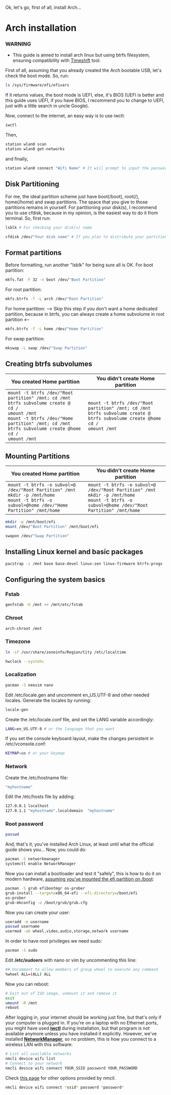 Ok, let's go, first of all, install Arch...

# Arch installation
### WARNING
- This guide is aimed to install arch linux but using btrfs filesystem, ensuring compatibility with [Timeshift](https://github.com/linuxmint/timeshift) tool.

First of all, assuming that you already created the Arch bootable USB, let's check the boot mode. So, run:
```bash
ls /sys/firmware/efi/efivars
```
If it returns values, the boot mode is UEFI, else, it's BIOS (UEFI is better and this guide uses UEFI, if you have BIOS, I recommend you to change to UEFI, just with a little search in uncle Google).

Now, connect to the internet, an easy way is to use iwctl:
```bash
iwctl
```
Then, 
```bash
station wlan0 scan
station wlan0 get-networks
```
and finally,
```bash
station wlan0 connect "Wifi Name" # It will prompt to input the password automatically
```

## Disk Partitioning
For me, the ideal partition scheme just have boot(/boot), root(/), home(/home) and swap partitions. The space that you give to those partitions remains in yourself.
For partitioning your disk(s), I recommend you to use cfdisk, because in my opinion, is the easiest way to do it from terminal. So, first run:
```bash
lsblk # For checking your disk(s) name
```

```bash
cfdisk /dev/"Your disk name" # If you plan to distribute your partitions across multiple disks, just run this command changing the disk name
```

## Format partitions
Before formatting, run another "lsblk" for being sure all is OK.
For boot partition:
```bash
mkfs.fat -F 32 -n boot /dev/"Boot Partition"
```

For root partition:
```bash
mkfs.btrfs -f -L arch /dev/"Root Partition"
```

For home partition: --> Skip this step if you don't want a home dedicated partition, because in btrfs, you can always create a home subvolume in root partition <--
```bash
mkfs.btrfs -f -L home /dev/"Home Partition"
```

For swap partition:
```bash
mkswap -L swap /dev/"Swap Partition"
```

## Creating btrfs subvolumes

| You created Home partition | You didn't create Home partition |
| --------  | ------------------- | 
| ``` mount -t btrfs /dev/"Root partition" /mnt; cd /mnt ```  <br /> ``` btrfs subvolume create @ ``` <br /> ``` cd / ``` <br /> ``` umount /mnt ``` <br /> ``` mount -t btrfs /dev/"Home partition" /mnt; cd /mnt ``` <br /> ``` btrfs subvolume create @home ``` <br /> ``` cd / ``` <br /> ``` umount /mnt ``` |  ``` mount -t btrfs /dev/"Root partition" /mnt; cd /mnt ```  <br /> ``` btrfs subvolume create @ ``` <br /> ``` btrfs subvolume create @home ``` <br /> ``` cd / ``` <br /> ``` umount /mnt ``` | 

## Mounting Partitions
| You created Home partition | You didn't create Home partition |
| --------  | ------------------- | 
| ``` mount -t btrfs -o subvol=@ /dev/"Root Partition" /mnt ``` <br /> ```mkdir -p /mnt/home ``` <br /> ``` mount -t btrfs -o subvol=@home /dev/"Home Partition" /mnt/home ``` | ``` mount -t btrfs -o subvol=@ /dev/"Root Partition" /mnt ``` <br /> ```mkdir -p /mnt/home ``` <br /> ``` mount -t btrfs -o subvol=@home /dev/"Root Partition" /mnt/home ``` | 


```bash
mkdir -p /mnt/boot/efi
mount /dev/"Boot Partition" /mnt/boot/efi
```
```bash 
swapon /dev/"Swap Partition"
```

## Installing Linux kernel and basic packages
```bash
pacstrap -i /mnt base base-devel linux-zen linux-firmware btrfs-progs
```

## Configuring the system basics
### Fstab
```bash 
genfstab -U /mnt >> /mnt/etc/fstab
```

### Chroot
```bash 
arch-chroot /mnt
```

### Timezone
```bash 
ln -sf /usr/share/zoneinfo/Region/City /etc/localtime
```
```bash
hwclock --systohc
```

### Localization
```bash
pacman -S neovim nano
```
Edit /etc/locale.gen and uncomment en_US.UTF-8 and other needed locales. Generate the locales by running:
```bash
locale-gen
```

Create the /etc/locale.conf file, and set the LANG variable accordingly:
```bash
LANG=en_US.UTF-8 # or the language that you want
```

If you set the console keyboard layout, make the changes persistent in /etc/vconsole.conf:
```bash
KEYMAP=us # or your keymap
```

### Network
Create the /etc/hostname file:
```bash
"myhostname"
```

Edit the /etc/hosts file by adding:
```bash
127.0.0.1 localhost
127.0.1.1 "myhostname".localdomain  "myhostname"
```

### Root password
```bash
passwd
```
And, that's it, you've installed Arch Linux, at least until what the official guide shows you... Now, you could do:

```bash
pacman -S networkmanager
systemctl enable NetworkManager
```

Now you can install a bootloader and test it "safely", this is how to do it on
modern hardware,
[assuming you've mounted the efi partition on /boot](https://wiki.archlinux.org/index.php/Installation_guide#Example_layouts):

```bash
pacman -S grub efibootmgr os-prober
grub-install --target=x86_64-efi --efi-directory=/boot/efi
os-prober
grub-mkconfig -o /boot/grub/grub.cfg
```

Now you can create your user:

```bash
useradd -m username
passwd username
usermod -aG wheel,video,audio,storage,network username
```

In order to have root privileges we need sudo:

```bash
pacman -S sudo
```

Edit **/etc/sudoers** with nano or vim by uncommenting this line:

```bash
## Uncomment to allow members of group wheel to execute any command
%wheel ALL=(ALL) ALL
```

Now you can reboot:

```bash
# Exit out of ISO image, unmount it and remove it
exit
umount -R /mnt
reboot
```

After logging in, your internet should be working just fine, but that's only if
your computer is plugged in. If you're on a laptop with no Ethernet ports, you
might have used **[iwctl](https://wiki.archlinux.org/index.php/Iwd#iwctl)**
during installation, but that program is not available anymore unless you have
installed it explicitly. However, we've installed
**[NetworkManager](https://wiki.archlinux.org/index.php/NetworkManager)**,
so no problem, this is how you connect to a wireless LAN with this software:

```bash
# List all available networks
nmcli device wifi list
# Connect to your network
nmcli device wifi connect YOUR_SSID password YOUR_PASSWORD
```

Check [this page](https://wiki.archlinux.org/index.php/NetworkManager#nmcli_examples)
for other options provided by *nmcli*.

```bash
nmcli device wifi connect *ssid* password *password*
```
